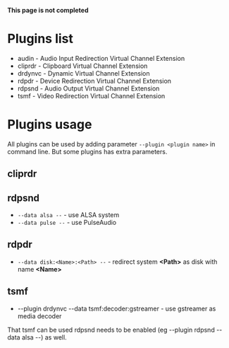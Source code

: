 **This page is not completed**

# Plugins list
* audin - Audio Input Redirection Virtual Channel Extension
* cliprdr - Clipboard Virtual Channel Extension
* drdynvc - Dynamic Virtual Channel Extension
* rdpdr - Device Redirection Virtual Channel Extension
* rdpsnd - Audio Output Virtual Channel Extension
* tsmf - Video Redirection Virtual Channel Extension

# Plugins usage

All plugins can be used by adding parameter `--plugin <plugin name>` in command line. But some plugins has extra parameters.

## cliprdr

## rdpsnd

* `--data alsa --` - use ALSA system
* `--data pulse --` - use PulseAudio

## rdpdr

* `--data disk:<Name>:<Path> --` - redirect system **\<Path\>** as disk with name **\<Name\>**

## tsmf
* --plugin drdynvc --data tsmf:decoder:gstreamer - use gstreamer as media decoder

That tsmf can be used rdpsnd needs to be enabled (eg --plugin rdpsnd --data alsa --) as well.